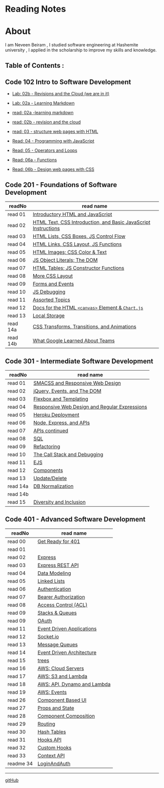 # Reading Notes
# About
I am Neveen Beiram , I studied software engineering at Hashemite university , I applied in the scholarship to improve my skills and knowledge.

## Table of Contents :

## Code 102 Intro to Software Development

* [Lab: 02b - Revisions and the Cloud (we are in it)](README.md) 

* [Lab: 02a - Learning Markdown](Lab02a.md)

* [read: 02a -learning markdown](Read02a.md)

* [read: 02b - revision and the cloud](Read02b.md)

* [read: 03 - structure web pages with HTML](Read03.md)

* [Read: 04 - Programming with JavaScript](Read04.md)

* [Read: 05 - Operators and Loops](Read05.md)

* [Read: 06a - Functions](Read06a.md)

* [Read: 06b - Design web pages with CSS](Read06b.md)

## Code 201 - Foundations of Software Development



| readNo  | read name                                                                   |
|    ---  |  ---                                                                        |
| read 01 |[Introductory HTML and JavaScript](class-01.md)                              |
| read 02 |[HTML Text, CSS Introduction, and Basic JavaScript Instructions](class-02.md)|
| read 03 |[HTML Lists, CSS Boxes, JS Control Flow](class-03.md)                        |
| read 04 |[HTML Links, CSS Layout, JS Functions](class-04.md)                          |
| read 05 |[HTML Images; CSS Color & Text](class-05)                                    |
| read 06 |[JS Object Literals; The DOM](class-06.md)                                   |
| read 07 |[HTML Tables; JS Constructor Functions](class-07.md)                         |
| read 08 |[More CSS Layout](class-08.md)                                               |
| read 09 |[Forms and Events](class-09.md)                                              |
| read 10 |[JS Debugging](class-10.md)                                                  |
| read 11 |[Assorted Topics](class-11.md)                                               |
| read 12 |[Docs for the HTML `<canvas>` Element & `Chart.js`](class-12.md)             |
| read 13 |[Local Storage](class-13.md)                                                 | 
| read 14a|[CSS Transforms, Transitions, and Animations](class-14a.md)                  |
| read 14b|[What Google Learned About Teams](class-14b.md)                              |



## Code 301 - Intermediate Software Development


| readNo  | read name                                                                   |
|    ---  |  ---                                                                        |
| read 01 |[SMACSS and Responsive Web Design](301read01.md)                             |
| read 02 |[jQuery, Events, and The DOM](301read02.md)                                  |
| read 03 |[Flexbox and Templating](301read03.md)                                       |
| read 04 |[Responsive Web Design and Regular Expressions](301read04.md)                |
| read 05 |[Heroku Deployment](301read05.md)                                            |
| read 06 |[Node, Express, and APIs](301read06.md)                                      |
| read 07 |[APIs continued](301read07.md)                                               |
| read 08 |[SQL](301read08.md)                                                          |
| read 09 |[Refactoring](301read09.md)                                                  |
| read 10 |[The Call Stack and Debugging](301read10.md)                                 |
| read 11 |[EJS](301read11.md)                                                          |
| read 12 |[Components](301read12.md)                                                   |
| read 13 |[Update/Delete](301read13.md)                                                | 
| read 14a|[DB Normalization](301read14a.md)                 |
| read 14b|                             |
| read 15 |[Diversity and Inclusion](301read15.md)                |


## Code 401 - Advanced Software Development

| readNo  | read name                                               |
|    ---  |  ---                                                    |
| read 00 |[Get Ready for 401](getready401.md)                      |
| read 01 |[]()                                                     |
| read 02 |[Express](Express.md)                                    |
| read 03 |[Express REST API](ExpressRestAPI.md)                    |
| read 04 |[Data Modeling](DataModeling.md)                         |
| read 05 |[Linked Lists](LinkedLists.md)                           |
| read 06 |[Authentication](Authentication.md)                      |
| read 07 |[Bearer Authorization](BearerAuthorization.md)           |
| read 08 |[Access Control (ACL)](AccessControl.md)                 |
| read 09 |[Stacks & Queues](Stacks&Queues.md)                      |
| read 09 |[OAuth](OAuth.md)                                        |
| read 11 |[Event Driven Applications](EventDrivenApplications.md)  |
| read 12 |[Socket.io](Socket.io.md)                                | 
| read 13 |[Message Queues](MessageQueues.md)                       |
| read 14 |[Event Driven Architecture](eventDrivenArch.md)          |
| read 15 |[trees](Trees.md)                                        |
| read 16 |[AWS: Cloud Servers](AWSCloudServers.md)                 |
| read 17 |[ AWS: S3 and Lambda](AWSS3andLambda.md)                 |
| read 18 |[ AWS: API, Dynamo and Lambda](AWSAPIDynamoAndLambda.md) |
| read 19 |[AWS: Events](AWSEvents.md)                              |
| read 26 |[Component Based UI](ComponentBasedUI.md)                |
| read 27 |[Props and State](PropsandState.md)                      |
| read 28 |[Component Composition](ComponentComposition.md)         |
| read 29 |[Routing](Routing.md)                                    |
| read 30 |[Hash Tables](HashTables.md)                             |
| read 31 |[Hooks API](HooksAPI.md)|
| read 32 |[Custom Hooks](CustomHooks.md)|
| read 33 |[Context API](ContextAPI.md)|
| readme 34 |[LoginAndAuth](LogingAndAuth.md)|

*****

[gitHub](https://github.com/NeveenBeiram)


